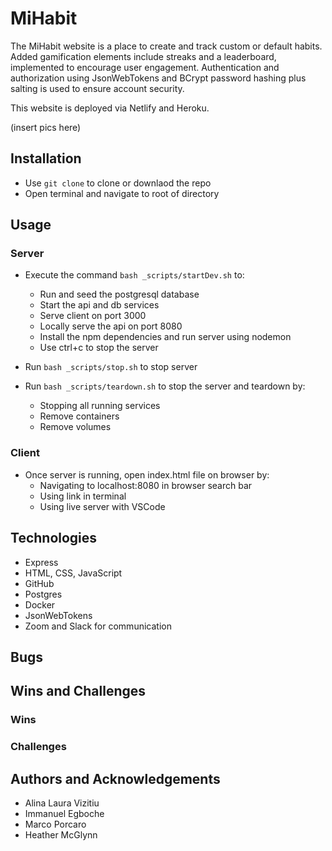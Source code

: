 # MiHabit
The MiHabit website is a place to create and track custom or default habits.  Added gamification elements include streaks and a leaderboard, implemented to encourage user engagement. Authentication and authorization using JsonWebTokens and BCrypt password hashing plus salting is used to ensure account security. 

This website is deployed via Netlify and Heroku. 


(insert pics here)


## Installation

- Use `git clone` to clone or downlaod the repo
- Open terminal and navigate to root of directory

## Usage

### Server

- Execute the command `bash _scripts/startDev.sh` to:
    - Run and seed the postgresql database
    - Start the api and db services
    - Serve client on port 3000
    - Locally serve the api on port 8080
    - Install the npm dependencies and run server using nodemon
    - Use ctrl+c to stop the server

- Run `bash _scripts/stop.sh` to stop server

- Run `bash _scripts/teardown.sh` to stop the server and teardown by:
    - Stopping all running services
    - Remove containers
    - Remove volumes

### Client

- Once server is running, open index.html file on browser by:
    - Navigating to localhost:8080 in browser search bar
    - Using link in terminal
    - Using live server with VSCode

## Technologies

- Express
- HTML, CSS, JavaScript
- GitHub
- Postgres
- Docker
- JsonWebTokens
- Zoom and Slack for communication


## Bugs


## Wins and Challenges 

### Wins

### Challenges


## Authors and Acknowledgements 

- Alina Laura Vizitiu
- Immanuel Egboche
- Marco Porcaro
- Heather McGlynn